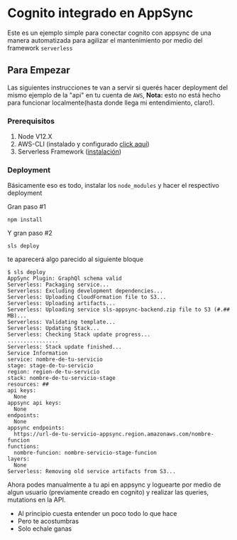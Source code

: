 # Cognito integrado en AppSync

Este es un ejemplo simple para conectar cognito con appsync de una manera automatizada para agilizar el mantenimiento por medio del framework ```serverless```

## Para Empezar

Las siguientes instrucciones te van a servir si querés hacer deployment del mismo ejemplo de la "api" en tu cuenta de ```AWS```, **Nota:** esto no está hecho para funcionar localmente(hasta donde llega mi entendimiento, claro!).

### Prerequisitos

  1. Node V12.X
  2. AWS-CLI (instalado y configurado [click aquí](https://docs.aws.amazon.com/es_es/polly/latest/dg/setup-aws-cli.html))
  3. Serverless Framework ([instalación](https://www.serverless.com/framework/docs/providers/aws/guide/installation/))



### Deployment

Básicamente eso es todo, instalar los `node_modules` y hacer el respectivo deployment

Gran paso #1

```
npm install
```

Y gran paso #2

```
sls deploy
```

te aparecerá algo parecido al siguiente bloque

```
$ sls deploy
AppSync Plugin: GraphQl schema valid
Serverless: Packaging service...
Serverless: Excluding development dependencies...
Serverless: Uploading CloudFormation file to S3...
Serverless: Uploading artifacts...
Serverless: Uploading service sls-appsync-backend.zip file to S3 (#.## MB)...
Serverless: Validating template...
Serverless: Updating Stack...
Serverless: Checking Stack update progress...
................
Serverless: Stack update finished...
Service Information
service: nombre-de-tu-servicio
stage: stage-de-tu-servicio
region: region-de-tu-servicio
stack: nombre-de-tu-servicio-stage
resources: ##
api keys:
  None
appsync api keys:
  None
endpoints:
  None
appsync endpoints:
  https://url-de-tu-servicio-appsync.region.amazonaws.com/nombre-funcion
functions:
  nombre-funcion: nombre-servicio-stage-funcion
layers:
  None
Serverless: Removing old service artifacts from S3...
```

Ahora podes manualmente a tu api en appsync y loguearte por medio de algun usuario (previamente creado en cognito) y realizar las queries, mutations en la API.


* Al principio cuesta entender un poco todo lo que hace
* Pero te acostumbras
* Solo echale ganas

